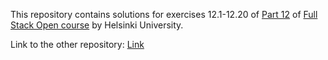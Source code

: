 This repository contains solutions for exercises 12.1-12.20 of [Part 12](https://fullstackopen.com/en/part12) of [Full Stack Open course](https://fullstackopen.com/en/) by Helsinki University.

Link to the other repository: [Link](https://github.com/DarjaElina/phonebook-docker)